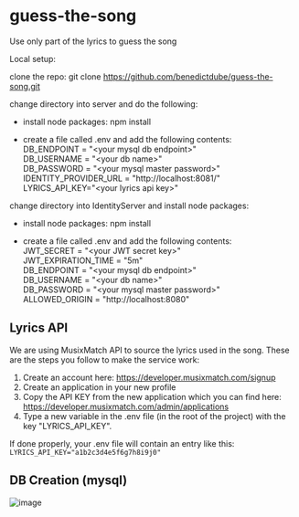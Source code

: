 # guess-the-song
Use only part of the lyrics to guess the song

Local setup:

clone the repo:
git clone https://github.com/benedictdube/guess-the-song.git

change directory into server and do the following:
- install node packages:
  npm install

- create a file called .env and add the following contents:</br>
  DB_ENDPOINT = "\<your mysql db endpoint\>"</br>
  DB_USERNAME = "\<your db name\>"</br>
  DB_PASSWORD = "\<your mysql master password\>"</br>
  IDENTITY_PROVIDER_URL = "http://localhost:8081/"</br>
  LYRICS_API_KEY="\<your lyrics api key\>"</br>

change directory into IdentityServer and install node packages:
- install node packages:
  npm install

- create a file called .env and add the following contents:</br>
  JWT_SECRET = "\<your JWT secret key\>"</br>
  JWT_EXPIRATION_TIME = "5m"</br>
  DB_ENDPOINT = "\<your mysql db endpoint\>"</br>
  DB_USERNAME = "\<your db name\>"</br>
  DB_PASSWORD = "\<your mysql master password\>"</br>
  ALLOWED_ORIGIN = "http://localhost:8080"</br>

## Lyrics API
We are using MusixMatch API to source the lyrics used in the song.
These are the steps you follow to make the service work:
1. Create an account here: https://developer.musixmatch.com/signup
2. Create an application in your new profile
3. Copy the API KEY from the new application which you can find here: https://developer.musixmatch.com/admin/applications
4. Type a new variable in the  .env  file (in the root of the project) with the key "LYRICS_API_KEY".

If done properly,  your .env file will contain an entry like this: `LYRICS_API_KEY="a1b2c3d4e5f6g7h8i9j0"`


## DB Creation (mysql)

![image](https://github.com/benedictdube/guess-the-song/assets/109282750/5ea82e58-e39a-4e65-b204-c1fd9ebe314c)

